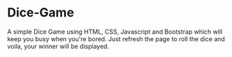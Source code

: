 # Dice-Game
 A simple Dice Game using HTML, CSS, Javascript and Bootstrap which will keep you busy when you're bored. Just refresh the page to roll the dice and voila, your winner will be displayed.
